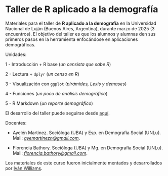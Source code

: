 # Taller de R aplicado a la demografía

Materiales para el taller de **R aplicado a la demografía** en la Universidad Nacional de Luján (Buenos Aires, Argentina), durante marzo de 2025 (3 encuentros). El objetivo del taller es que los alumnos y alumnas den sus primeros pasos en la herramienta enfocándose en aplicaciones demográficas. 

Unidades:

1 - Introducción + R base (*un censista que sabe R*)

2 - Lectura + `dplyr` (*un censo en R*)

3 - Visualización con `ggplot` (*pirámides, Lexis y demases*)

4 - Funciones (*un poco de análisis demográfico*)

5 - R Markdown (*un reporte demográfico*)

El desarrollo del taller puede seguirse desde [aquí](https://ivanwilli.github.io/TallerDemoR/).

Docentes:

- Ayelén Martinez. Socióloga (UBA) y Esp. en Demografía Social (UNLu). Mail: *ayemartinezn@gmail.com*.

- Florencia Bathory. Socióloga (UBA) y Mg. en Demografía Social (UNLu). Mail: *florencia.bathory@gmail.com*.

Los materiales de este curso fueron inicialmente mentados y desarrollados por [Iván Williams](https://github.com/IvanWilli).
